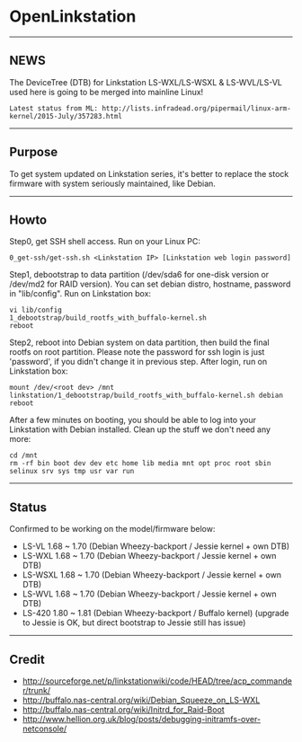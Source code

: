 OpenLinkstation
===============


----
NEWS
----

The DeviceTree (DTB) for Linkstation LS-WXL/LS-WSXL & LS-WVL/LS-VL used here is going to be merged into mainline Linux!

	Latest status from ML: http://lists.infradead.org/pipermail/linux-arm-kernel/2015-July/357283.html


----
Purpose
----

To get system updated on Linkstation series, it's better to replace the stock firmware with system seriously maintained, like Debian.


----
Howto
----

Step0, get SSH shell access. Run on your Linux PC:

	0_get-ssh/get-ssh.sh <Linkstation IP> [Linkstation web login password]

Step1, debootstrap to data partition (/dev/sda6 for one-disk version or /dev/md2 for RAID version). You can set debian distro, hostname, password in "lib/config". Run on Linkstation box:

	vi lib/config
	1_debootstrap/build_rootfs_with_buffalo-kernel.sh
	reboot

Step2, reboot into Debian system on data partition, then build the final rootfs on root partition. Please note the password for ssh login is just 'password', if you didn't change it in previous step. After login, run on Linkstation box:

	mount /dev/<root dev> /mnt
	linkstation/1_debootstrap/build_rootfs_with_buffalo-kernel.sh debian
	reboot

After a few minutes on booting, you should be able to log into your Linkstation with Debian installed. Clean up the stuff we don't need any more:

	cd /mnt
	rm -rf bin boot dev dev etc home lib media mnt opt proc root sbin selinux srv sys tmp usr var run


----
Status
----

Confirmed to be working on the model/firmware below:

 - LS-VL 1.68 ~ 1.70 (Debian Wheezy-backport / Jessie kernel + own DTB)
 - LS-WXL 1.68 ~ 1.70 (Debian Wheezy-backport / Jessie kernel + own DTB)
 - LS-WSXL 1.68 ~ 1.70 (Debian Wheezy-backport / Jessie kernel + own DTB)
 - LS-WVL 1.68 ~ 1.70 (Debian Wheezy-backport / Jessie kernel + own DTB)
 - LS-420 1.80 ~ 1.81 (Debian Wheezy-backport / Buffalo kernel) (upgrade to Jessie is OK, but direct bootstrap to Jessie still has issue)


----
Credit
----

- http://sourceforge.net/p/linkstationwiki/code/HEAD/tree/acp_commander/trunk/
- http://buffalo.nas-central.org/wiki/Debian_Squeeze_on_LS-WXL
- http://buffalo.nas-central.org/wiki/Initrd_for_Raid-Boot
- http://www.hellion.org.uk/blog/posts/debugging-initramfs-over-netconsole/
